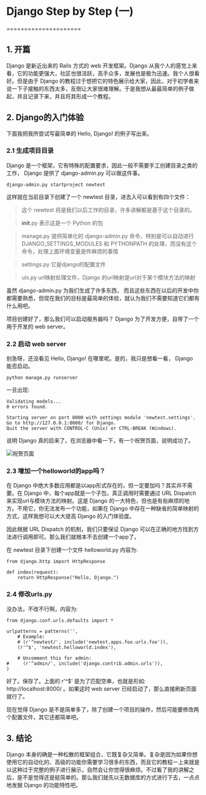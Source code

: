 # Django Step by Step (一)
=====================

## 1. 开篇

Django 是新近出来的 Rails 方式的 web 开发框架。Django 从我个人的感觉上来看，它的功能更强大，社区也很活跃，高手众多，发展也是极为迅速。我个人很看好。但是由于 Django 的教程过于想把它的特色展示给大家，因此，对于初学者来说一下子接触的东西太多，反倒让大家很难理解。于是我想从最最简单的例子做起，并且记录下来，并且将其形成一个教程。

## 2. Django的入门体验

下面我把我所尝试写最简单的 Hello, Django! 的例子写出来。

### 2.1 生成项目目录

Django 是一个框架，它有特殊的配置要求，因此一般不需要手工创建目录之类的工作， Django 提供了 django-admin.py 可以做这件事。

```
django-admin.py startproject newtest
```

这样就在当前目录下创建了一个 newtest 目录，进去入可以看到有四个文件：

> 这个 newtest 将是我们以后工作的目录，许多讲解都是基于这个目录的。

> __init__.py
> 表示这是一个 Python 的包

> manage.py
> 提供简单化的 django-admin.py 命令，特别是可以自动进行 DJANGO_SETTINGS_MODULES 和 PYTHONPATH 的处理，而没有这个命令，处理上面环境变量是件麻烦的事情

> settings.py
> 它是django的配置文件

> uls.py
> url映射处理文件，Django 的url映射是url对于某个模块方法的映射

虽然 django-admin.py 为我们生成了许多东西， 而且这些东西在以后的开发中你都需要熟悉，但现在我们的目标是最简单的体验，就认为我们不需要知道它们都有什么用吧。

项目创建好了，那么我们可以启动服务器吗？ Django 为了开发方便，自带了一个用于开发的 web server。

### 2.2 启动 web server

别急呀，还没看见 Hello, Django! 在哪里呢。是的，我只是想看一看， Django 能否启动。

```
python manage.py runserver
```

一旦出现:

```
Validating models...
0 errors found.

Starting server on port 8000 with settings module 'newtest.settings'.
Go to http://127.0.0.1:8000/ for Django.
Quit the server with CONTROL-C (Unix) or CTRL-BREAK (Windows).
```

说明 Django 真的启来了。在浏览器中看一下，有一个祝贺页面，说明成功了。

![祝贺页面](https://raw.github.com/borisliu/from-python-to-django-cms/docs/django-step-by-step/welcome.png)

### 2.3 增加一个helloworld的app吗？

在 Django 中绝大多数应用都是以app形式存在的，但一定要加吗？其实并不需要。在 Django 中，每个app就是一个子包，真正调用时需要通过 URL Dispatch 来实现url与模块方法的映射。这是 Django 的一大特色，但也是有些麻烦的地方。不用它，你无法发布一个功能，如果在 Django 中存在一种缺省的简单映射的方式，这样我想可以大大提高 Django 的入门体验度。

因此根据 URL Dispatch 的机制，我们只要保证 Django 可以在正确的地方找到方法进行调用即可。那么我们就根本不去创建一个app了。

在 newtest 目录下创建一个文件 helloworld.py 内容为:

```
from django.http import HttpResponse

def index(request):
    return HttpResponse("Hello, Django.")
```

### 2.4 修改urls.py

没办法，不改不行啊，内容为:

```
from django.conf.urls.defaults import *

urlpatterns = patterns('',
    # Example:
    # (r'^newtest/', include('newtest.apps.foo.urls.foo')),
    (r'^$', 'newtest.helloworld.index'),

    # Uncomment this for admin:
#     (r'^admin/', include('django.contrib.admin.urls')),
)
```

好了。保存了。上面的 r'^$' 是为了匹配空串，也就是形如: http://localhost:8000/ 。如果这时 web server 已经启动了，那么直接刷新页面就行了。

现在觉得 Django 是不是简单多了，除了创建一个项目的操作，然后可能要修改两个配置文件，其它还都简单吧。

## 3. 结论

Django 本身的确是一种松散的框架组合，它既复杂又简单。复杂是因为如果你想使用它的自动化的、高级的功能你需要学习很多的东西，而且它的教程一上来就是以这种过于完整的例子进行展示，自然会让你觉得很麻烦。不过看了我的讲解之后，是不是觉得还是挺简单的。那么我们就先以无数据库的方式进行下去，一点点地发掘 Django 的功能特性吧。
